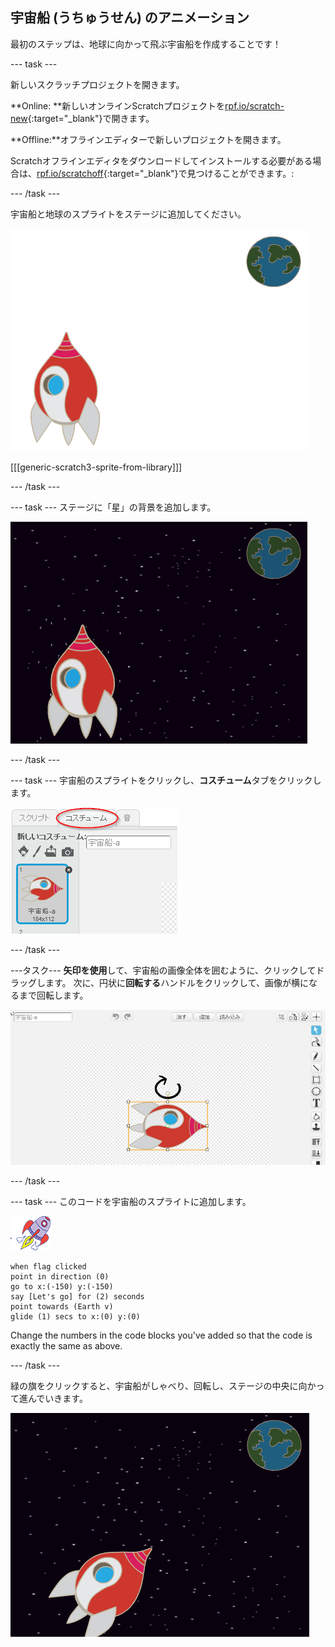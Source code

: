 ## 宇宙船 (うちゅうせん) のアニメーション

最初のステップは、地球に向かって飛ぶ宇宙船を作成することです！

\--- task \---

新しいスクラッチプロジェクトを開きます。

**Online: **新しいオンラインScratchプロジェクトを[rpf.io/scratch-new](http://rpf.io/scratchon){:target="_blank"}で開きます。

**Offline:**オフラインエディターで新しいプロジェクトを開きます。

Scratchオフラインエディタをダウンロードしてインストールする必要がある場合は、[rpf.io/scratchoff](http://rpf.io/scratchoff){:target="_blank"}で見つけることができます。:

\--- /task \---

宇宙船と地球のスプライトをステージに追加してください。

![Spaceship and Earth sprites](images/space-sprites.png)

[[[generic-scratch3-sprite-from-library]]]

\--- /task \---

\--- task \--- ステージに「星」の背景を追加します。

![A space backdrop](images/space-backdrop.png)

\--- /task \---

\--- task \--- 宇宙船のスプライトをクリックし、**コスチューム**タブをクリックします。

![Sprite costume](images/space-costume.png)

\--- /task \---

\---タスク\--- **矢印を使用**して、宇宙船の画像全体を囲むように、クリックしてドラッグします。 次に、円状に**回転する**ハンドルをクリックして、画像が横になるまで回転します。

![Rotating a costume](images/space-rotate.png)

\--- /task \---

\--- task \--- このコードを宇宙船のスプライトに追加します。

![Spaceship sprite](images/sprite-spaceship.png)

```blocks3
when flag clicked
point in direction (0)
go to x:(-150) y:(-150)
say [Let's go] for (2) seconds
point towards (Earth v)
glide (1) secs to x:(0) y:(0)
```

Change the numbers in the code blocks you've added so that the code is exactly the same as above.

\--- /task \---

緑の旗をクリックすると、宇宙船がしゃべり、回転し、ステージの中央に向かって進んでいきます。

![Testing a spaceship animation](images/space-animate-stage.png)